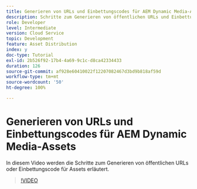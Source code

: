 ```yaml
---
title: Generieren von URLs und Einbettungscodes für AEM Dynamic Media-Assets
description: Schritte zum Generieren von öffentlichen URLs und Einbettungscodes für Assets in Dynamic Media
role: Developer
level: Intermediate
version: Cloud Service
topic: Development
feature: Asset Distribution
index: y
doc-type: Tutorial
exl-id: 2b526f92-17b4-4a69-9c1c-d8ca42334433
duration: 126
source-git-commit: af928e60410022f12207082467d3bd9b818af59d
workflow-type: tm+mt
source-wordcount: '50'
ht-degree: 100%

---
```


# Generieren von URLs und Einbettungscodes für AEM Dynamic Media-Assets

In diesem Video werden die Schritte zum Generieren von öffentlichen URLs oder Einbettungscode für Assets erläutert.

>[!VIDEO](https://video.tv.adobe.com/v/335364?quality=12&learn=on)
